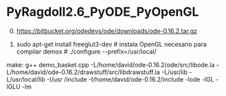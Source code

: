 # PyRagdoll2.6_PyODE_PyOpenGL

0. https://bitbucket.org/odedevs/ode/downloads/ode-0.16.2.tar.gz 

1. sudo apt-get install freeglut3-dev # instala OpenGL necesario para compilar demos # ./configure --prefix=/usr/local/

make:
  g++ demo_basket.cpp -L/home/david/ode-0.16.2/ode/src/libode.la -L/home/david/ode-0.16.2/drawstuff/src/libdrawstuff.la -L/usr/lib -L/usr/local/lib -I/usr     /include -I/home/david/ode-0.16.2/include -lode -lGL -lGLU -lm
